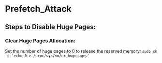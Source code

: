# Prefetch_Attack

## Steps to Disable Huge Pages:
### Clear Huge Pages Allocation:

Set the number of huge pages to 0 to release the reserved memory:
`sudo sh -c 'echo 0 > /proc/sys/vm/nr_hugepages'`
